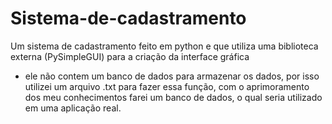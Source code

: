# Sistema-de-cadastramento
Um sistema de cadastramento feito em python e que utiliza uma biblioteca externa (PySimpleGUI) para a criação da interface gráfica 

- ele não contem um banco de dados para armazenar os dados, por isso utilizei um arquivo .txt para fazer essa função, com o aprimoramento dos meu conhecimentos farei um banco de dados, o qual seria utilizado em uma aplicação real.
